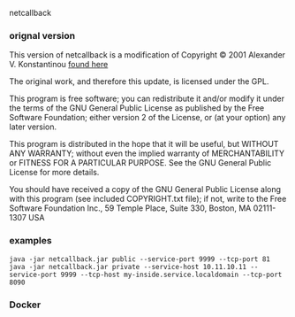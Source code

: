 netcallback
### orignal version
This version of netcallback is a modification of Copyright © 2001 Alexander V. Konstantinou
[found here](http://netcallback.sourceforge.net/)

The original work, and therefore this update, is licensed under the GPL.

This program is free software; you can redistribute it and/or modify it under the terms of the GNU General Public License as published by the Free Software Foundation; either version 2 of the License, or (at your option) any later version.

This program is distributed in the hope that it will be useful, but WITHOUT ANY WARRANTY; without even the implied warranty of MERCHANTABILITY or FITNESS FOR A PARTICULAR PURPOSE. See the GNU General Public License for more details.

You should have received a copy of the GNU General Public License along with this program (see included COPYRIGHT.txt file); if not, write to the Free Software Foundation Inc., 59 Temple Place, Suite 330, Boston, MA 02111-1307 USA

### examples
```
java -jar netcallback.jar public --service-port 9999 --tcp-port 81
java -jar netcallback.jar private --service-host 10.11.10.11 --service-port 9999 --tcp-host my-inside.service.localdomain --tcp-port 8090
```

### Docker
